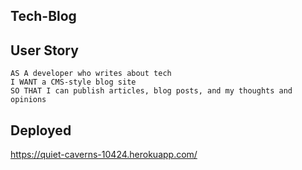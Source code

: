 ## Tech-Blog

## User Story

```
AS A developer who writes about tech
I WANT a CMS-style blog site
SO THAT I can publish articles, blog posts, and my thoughts and opinions
```

## Deployed

https://quiet-caverns-10424.herokuapp.com/
